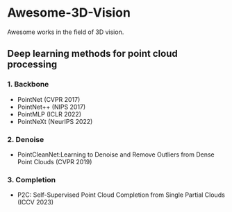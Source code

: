 # Awesome-3D-Vision
Awesome works in the field of 3D vision.

## Deep learning methods for point cloud processing

### 1. Backbone
- PointNet (CVPR 2017)
- PointNet++ (NIPS 2017)
- PointMLP (ICLR 2022)
- PointNeXt (NeurIPS 2022)

### 2. Denoise
- PointCleanNet:Learning to Denoise and Remove Outliers from Dense Point Clouds (CVPR 2019)

### 3. Completion
- P2C: Self-Supervised Point Cloud Completion from Single Partial Clouds (ICCV 2023)
